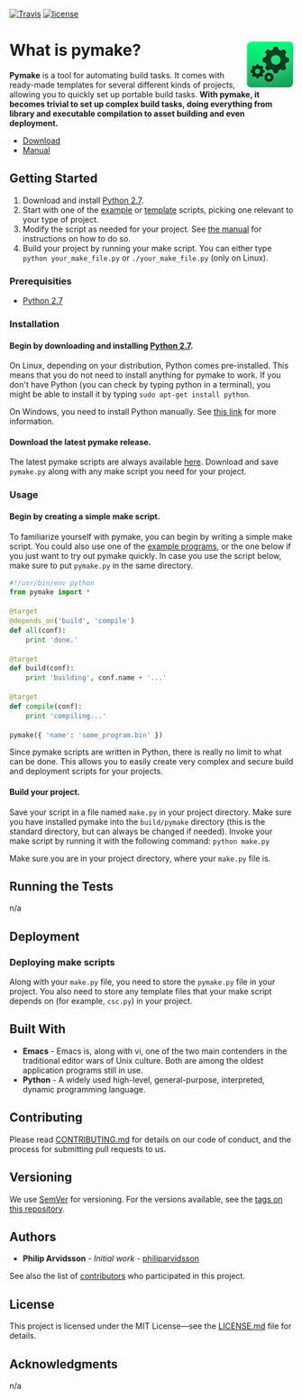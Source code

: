 [![Travis](https://img.shields.io/travis/philiparvidsson/pymake.svg)](https://travis-ci.org/philiparvidsson/pymake) [![license](https://img.shields.io/github/license/philiparvidsson/pymake.svg)](https://en.wikipedia.org/wiki/MIT_License)


# What is pymake? <img align="right" src="assets/images/pymake-logo.png">

**Pymake** is a tool for automating build tasks. It comes with ready-made templates for several different kinds of projects, allowing you to quickly set up portable build tasks. **With pymake, it becomes trivial to set up complex build tasks, doing everything from library and executable compilation to asset building and even deployment.**

* [Download](https://github.com/philiparvidsson/pymake/releases/)
* [Manual](docs/manual.md)

## Getting Started

1. Download and install [Python 2.7](https://www.python.org/downloads/).
2. Start with one of the [example](examples) or [template](templates) scripts, picking one relevant to your type of project.
3. Modify the script as needed for your project. See [the manual](docs/manual.md) for instructions on how to do so.
3. Build your project by running your make script. You can either type `python your_make_file.py` or `./your_make_file.py` (only on Linux).

### Prerequisities

* [Python 2.7](https://wiki.python.org/moin/BeginnersGuide/Download)

### Installation

#### Begin by downloading and installing [Python 2.7](https://www.python.org/downloads/).
On Linux, depending on your distribution, Python comes pre-installed. This means that you do not need to install anything for pymake to work. If you don't have Python (you can check by typing python in a terminal), you might be able to install it by typing `sudo apt-get install python`.

On Windows, you need to install Python manually. See [this link](https://wiki.python.org/moin/BeginnersGuide/Download) for more information.

#### Download the latest pymake release.
The latest pymake scripts are always available [here](https://github.com/philiparvidsson/pymake/releases/). Download and save `pymake.py` along with any make script you need for your project.

### Usage

#### Begin by creating a simple make script.
To familiarize yourself with pymake, you can begin by writing a simple make script. You could also use one of the [example programs](examples), or the one below if you just want to try out pymake quickly. In case you use the script below, make sure to put `pymake.py` in the same directory.

```python
#!/usr/bin/env python
from pymake import *

@target
@depends_on('build', 'compile')
def all(conf):
    print 'done.'

@target
def build(conf):
    print 'building', conf.name + '...'

@target
def compile(conf):
    print 'compiling...'

pymake({ 'name': 'some_program.bin' })
```

Since pymake scripts are written in Python, there is really no limit to what can be done. This allows you to easily create very complex and secure build and deployment scripts for your projects.

#### Build your project.
Save your script in a file named `make.py` in your project directory. Make sure you have installed pymake into the `build/pymake` directory (this is the standard directory, but can always be changed if needed). Invoke your make script by running it with the following command: `python make.py`

Make sure you are in your project directory, where your `make.py` file is.

## Running the Tests

n/a

## Deployment

### Deploying make scripts

Along with your `make.py` file, you need to store the `pymake.py` file in your project. You also need to store any template files that your make script depends on (for example, `csc.py`) in your project.

## Built With

* **Emacs** - Emacs is, along with vi, one of the two main contenders in the traditional editor wars of Unix culture. Both are among the oldest application programs still in use.
* **Python** - A widely used high-level, general-purpose, interpreted, dynamic programming language.

## Contributing

Please read [CONTRIBUTING.md](CONTRIBUTING.md) for details on our code of conduct, and the process for submitting pull requests to us.

## Versioning

We use [SemVer](http://semver.org/) for versioning. For the versions available, see the [tags on this repository](https://github.com/philiparvidsson/pymake/tags).

## Authors

* **Philip Arvidsson** - *Initial work* - [philiparvidsson](https://github.com/philiparvidsson)

See also the list of [contributors](https://github.com/philiparvidsson/pymake/contributors) who participated in this project.

## License

This project is licensed under the MIT License—see the [LICENSE.md](LICENSE.md) file for details.

## Acknowledgments

n/a
